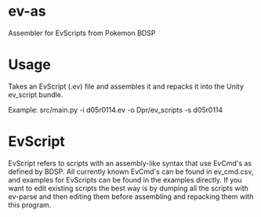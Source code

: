 # ev-as
Assembler for EvScripts from Pokemon BDSP

# Usage
Takes an EvScript (.ev) file and assembles it and repacks it into the Unity ev_script bundle.

Example: src/main.py -i d05r0114.ev -o Dpr/ev_scripts -s d05r0114

# EvScript
EvScript refers to scripts with an assembly-like syntax that use EvCmd's as defined by BDSP. All currently known EvCmd's can be found in ev_cmd.csv, and examples for EvScripts can be found in the examples directly.
If you want to edit existing scripts the best way is by dumping all the scripts with ev-parse and then editing them before assembling and repacking them with this program.